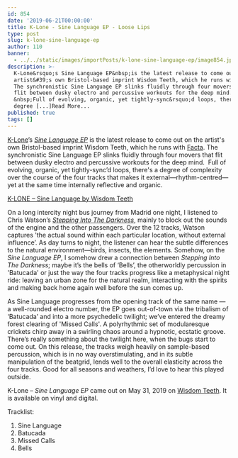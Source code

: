 ```yaml
---
id: 854
date: '2019-06-21T00:00:00'
title: K-Lone - Sine Language EP - Loose Lips
type: post
slug: k-lone-sine-language-ep
author: 110
banner:
  - ../../static/images/importPosts/k-lone-sine-language-ep/image854.jpeg
description: >-
  K-Lone&rsquo;s Sine Language EP&nbsp;is the latest release to come out on the
  artist&#39;s own Bristol-based imprint Wisdom Teeth, which he runs with Facta.
  The synchronistic Sine Language EP slinks fluidly through four movers that
  flit between dusky electro and percussive workouts for the deep mind.
  &nbsp;Full of evolving, organic, yet tightly-sync&rsquo;d loops, there&#39;s a
  degree [...]Read More...
published: true
tags: []
---
```

[K-Lone](https://soundcloud.com/k-lone93)’s [_Sine Language EP_](https://wisdomteethuk.bandcamp.com/album/k-lone-sine-language) is the latest release to come out on the artist's own Bristol-based imprint Wisdom Teeth, which he runs with [Facta](https://soundcloud.com/facta). The synchronistic Sine Language EP slinks fluidly through four movers that flit between dusky electro and percussive workouts for the deep mind.  Full of evolving, organic, yet tightly-sync’d loops, there's a degree of complexity over the course of the four tracks that makes it external—rhythm-centred—yet at the same time internally reflective and organic. 

<a href="http://wisdomteethuk.bandcamp.com/album/k-lone-sine-language">K-LONE &#8211; Sine Language by Wisdom Teeth</a>

On a long intercity night bus journey from Madrid one night, I listened to Chris Watson’s _[Stepping Into The Darkness](https://chriswatsonreleases.bandcamp.com/album/stepping-into-the-dark)_, mainly to block out the sounds of the engine and the other passengers. Over the 12 tracks, Watson captures 'the actual sound within each particular location, without external influence’. As day turns to night, the listener can hear the subtle differences to the natural environment—birds, insects, the elements. Somehow, on the _Sine Language EP_, I somehow drew a connection between _Stepping Into The Darkness_; maybe it’s the bells of ‘Bells’, the otherworldly percussion in 'Batucada' or just the way the four tracks progress like a metaphysical night ride: leaving an urban zone for the natural realm, interacting with the spirits and making back home again well before the sun comes up.

As Sine Language progresses from the opening track of the same name — a well-rounded electro number, the EP goes out-of-town via the tribalism of ‘Batucada’ and into a more psychedelic twilight; we’ve entered the dreamy forest clearing of 'Missed Calls'. A polyrhythmic set of modularesque crickets chirp away in a swirling chaos around a hypnotic, ecstatic groove. There’s really something about the twilight here, when the bugs start to come out. On this release, the tracks weigh heavily on sample-based percussion, which is in no way overstimulating, and in its subtle manipulation of the beatgrid, lends well to the overall elasticity across the four tracks. Good for all seasons and weathers, I’d love to hear this played outside. 

K-Lone – _Sine Language EP_ came out on May 31, 2019 on [Wisdom Teeth](https://wisdomteethuk.bandcamp.com/). It is available on vinyl and digital. 

Tracklist:

1.  Sine Language
2.  Batucada
3.  Missed Calls
4.  Bells